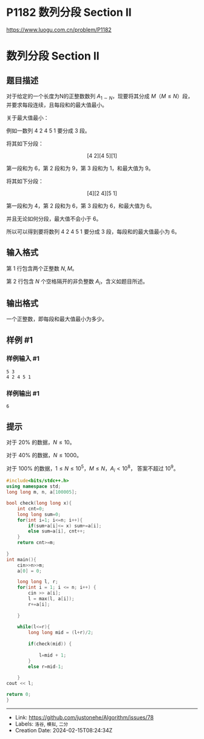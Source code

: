 # P1182 数列分段 Section II

https://www.luogu.com.cn/problem/P1182
# 数列分段 Section II

## 题目描述

对于给定的一个长度为N的正整数数列 $A_{1\sim N}$，现要将其分成 $M$（$M\leq N$）段，并要求每段连续，且每段和的最大值最小。

关于最大值最小：

例如一数列 $4\ 2\ 4\ 5\ 1$ 要分成 $3$ 段。

将其如下分段：

$$[4\ 2][4\ 5][1]$$

第一段和为 $6$，第 $2$ 段和为 $9$，第 $3$ 段和为 $1$，和最大值为 $9$。

将其如下分段：

$$[4][2\ 4][5\ 1]$$

第一段和为 $4$，第 $2$ 段和为 $6$，第 $3$ 段和为 $6$，和最大值为 $6$。

并且无论如何分段，最大值不会小于 $6$。

所以可以得到要将数列 $4\ 2\ 4\ 5\ 1$ 要分成 $3$ 段，每段和的最大值最小为 $6$。

## 输入格式

第 $1$ 行包含两个正整数 $N,M$。  

第 $2$ 行包含 $N$ 个空格隔开的非负整数 $A_i$，含义如题目所述。

## 输出格式

一个正整数，即每段和最大值最小为多少。

## 样例 #1

### 样例输入 #1

```
5 3
4 2 4 5 1
```

### 样例输出 #1

```
6
```

## 提示

对于 $20\%$ 的数据，$N\leq 10$。

对于 $40\%$ 的数据，$N\leq 1000$。

对于 
$100\%$ 的数据，$1\leq N\leq 10^5$，$M\leq N$，$A_i < 10^8$， 答案不超过 $10^9$。
```cpp
#include<bits/stdc++.h>
using namespace std;
long long m, n, a[100005];

bool check(long long x){
	int cnt=0;	
	long long sum=0;
	for(int i=1; i<=n; i++){
		if(sum+a[i]<= x) sum+=a[i];
		else sum=a[i], cnt++;
	}
	return cnt>=m;
	
}
int main(){
	cin>>n>>m;
	a[0] = 0;

	long long l, r;
	for(int i = 1; i <= n; i++) {
		cin >> a[i];
		l = max(l, a[i]);
		r+=a[i];
		
	}
	
	while(l<=r){
		long long mid = (l+r)/2;
		
		if(check(mid)) {
			
			l=mid + 1;
		}
		else r=mid-1;
	
	}
cout << l;

return 0;
}
```

---

* Link: https://github.com/justonehe/Algorithm/issues/78
* Labels: `洛谷`, `模拟`, `二分`
* Creation Date: 2024-02-15T08:24:34Z
